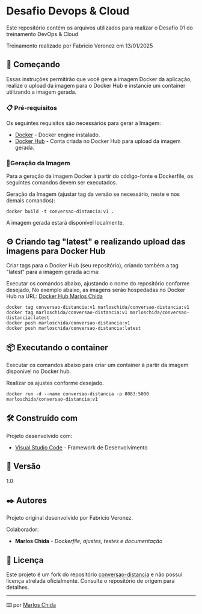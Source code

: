 # Desafio Devops & Cloud

Este repositório contém os arquivos utilizados para realizar o Desafio 01 do treinamento DevOps & Cloud

Treinamento realizado por Fabricio Veronez em 13/01/2025

## 🚀 Começando

Essas instruções permitirão que você gere a imagem Docker da aplicação, realize o upload da imagem para o Docker Hub e instancie um container utilizando a imagem gerada.


### 📋 Pré-requisitos

Os seguintes requisitos são necessários para gerar a Imagem:
* [Docker](https://docker.com) - Docker engine instalado.
* [Docker Hub](https://hub.docker.com/) - Conta criada no Docker Hub para upload da imagem gerada.

### 🔧Geração da Imagem 

Para a geração da imagem Docker à partir do código-fonte e Dockerfile, os seguintes comandos devem ser executados.

Geração da Imagem (ajustar tag da versão se necessário, neste e nos demais comandos):

```
docker build -t conversao-distancia:v1 .
```

A imagem gerada estará disponível localmente.

## ⚙️ Criando tag "latest" e realizando upload das imagens para Docker Hub

Criar tags para o Docker Hub (seu repositório), criando também a tag  "latest" para a imagem gerada acima:

Executar os comandos abaixo, ajustando o nome do repositório conforme desejado,
No exemplo abaixo, as imagens serão hospedadas no Docker Hub na URL:
[Docker Hub Marlos Chida]([https://hub.docker.com/](https://hub.docker.com/repository/docker/marloschida/conversao-distancia/general))

```
docker tag conversao-distancia:v1 marloschida/conversao-distancia:v1
docker tag marloschida/conversao-distancia:v1 marloschida/conversao-distancia:latest
docker push marloschida/conversao-distancia:v1
docker push marloschida/conversao-distancia:latest
```

## 📦 Executando o container

Executar os comandos abaixo para criar um container à partir da imagem disponível no Docker hub.

Realizar os ajustes conforme desejado.
```
docker run -d --name conversao-distancia -p 8083:5000 marloschida/conversao-distancia:v1
```


## 🛠️ Construído com

Projeto desenvolvido com:

* [Visual Studio Code](https://code.visualstudio.com/) - Framework de Desenvolvimento


## 📌 Versão

1.0

## ✒️ Autores

Projeto original desenvolvido por Fabricio Veronez.

Colaborador:

* **Marlos Chida** - *Dockerfile, ajustes, testes e documentação* 


## 📄 Licença

Este projeto é um fork do repositório [conversao-distancia](https://github.com/KubeDev/conversao-distancia)  e não possui licença atrelada oficialmente. Consulte o repositório de origem para detalhes.

---
⌨️ por [Marlos Chida](mailto:marlos.chida@qriar.com?subject=DevOps)
